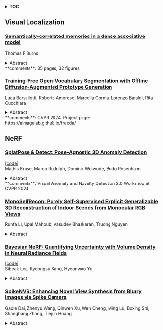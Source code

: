 <details>
  <summary><b>TOC</b></summary>
  <ol>
    <li><a href=#visual-localization>Visual Localization</a></li>
      <ul>
        <li><a href=#Semantically-correlated-memories-in-a-dense-associative-model>Semantically-correlated memories in a dense associative model</a></li>
        <li><a href=#Training-Free-Open-Vocabulary-Segmentation-with-Offline-Diffusion-Augmented-Prototype-Generation>Training-Free Open-Vocabulary Segmentation with Offline Diffusion-Augmented Prototype Generation</a></li>
      </ul>
    </li>
    <li><a href=#nerf>NeRF</a></li>
      <ul>
        <li><a href=#SplatPose-&-Detect:-Pose-Agnostic-3D-Anomaly-Detection>SplatPose & Detect: Pose-Agnostic 3D Anomaly Detection</a></li>
        <li><a href=#MonoSelfRecon:-Purely-Self-Supervised-Explicit-Generalizable-3D-Reconstruction-of-Indoor-Scenes-from-Monocular-RGB-Views>MonoSelfRecon: Purely Self-Supervised Explicit Generalizable 3D Reconstruction of Indoor Scenes from Monocular RGB Views</a></li>
        <li><a href=#Bayesian-NeRF:-Quantifying-Uncertainty-with-Volume-Density-in-Neural-Radiance-Fields>Bayesian NeRF: Quantifying Uncertainty with Volume Density in Neural Radiance Fields</a></li>
        <li><a href=#SpikeNVS:-Enhancing-Novel-View-Synthesis-from-Blurry-Images-via-Spike-Camera>SpikeNVS: Enhancing Novel View Synthesis from Blurry Images via Spike Camera</a></li>
      </ul>
    </li>
  </ol>
</details>

## Visual Localization  

### [Semantically-correlated memories in a dense associative model](http://arxiv.org/abs/2404.07123)  
Thomas F Burns  
<details>  
  <summary>Abstract</summary>  
  <ol>  
    I introduce a novel associative memory model named Correlated Dense Associative Memory (CDAM), which integrates both auto- and hetero-association in a unified framework for continuous-valued memory patterns. Employing an arbitrary graph structure to semantically link memory patterns, CDAM is theoretically and numerically analysed, revealing four distinct dynamical modes: auto-association, narrow hetero-association, wide hetero-association, and neutral quiescence. Drawing inspiration from inhibitory modulation studies, I employ anti-Hebbian learning rules to control the range of hetero-association, extract multi-scale representations of community structures in graphs, and stabilise the recall of temporal sequences. Experimental demonstrations showcase CDAM's efficacy in handling real-world data, replicating a classical neuroscience experiment, performing image retrieval, and simulating arbitrary finite automata.  
  </ol>  
</details>  
**comments**: 35 pages, 32 figures  
  
### [Training-Free Open-Vocabulary Segmentation with Offline Diffusion-Augmented Prototype Generation](http://arxiv.org/abs/2404.06542)  
Luca Barsellotti, Roberto Amoroso, Marcella Cornia, Lorenzo Baraldi, Rita Cucchiara  
<details>  
  <summary>Abstract</summary>  
  <ol>  
    Open-vocabulary semantic segmentation aims at segmenting arbitrary categories expressed in textual form. Previous works have trained over large amounts of image-caption pairs to enforce pixel-level multimodal alignments. However, captions provide global information about the semantics of a given image but lack direct localization of individual concepts. Further, training on large-scale datasets inevitably brings significant computational costs. In this paper, we propose FreeDA, a training-free diffusion-augmented method for open-vocabulary semantic segmentation, which leverages the ability of diffusion models to visually localize generated concepts and local-global similarities to match class-agnostic regions with semantic classes. Our approach involves an offline stage in which textual-visual reference embeddings are collected, starting from a large set of captions and leveraging visual and semantic contexts. At test time, these are queried to support the visual matching process, which is carried out by jointly considering class-agnostic regions and global semantic similarities. Extensive analyses demonstrate that FreeDA achieves state-of-the-art performance on five datasets, surpassing previous methods by more than 7.0 average points in terms of mIoU and without requiring any training.  
  </ol>  
</details>  
**comments**: CVPR 2024. Project page: https://aimagelab.github.io/freeda/  
  
  



## NeRF  

### [SplatPose & Detect: Pose-Agnostic 3D Anomaly Detection](http://arxiv.org/abs/2404.06832)  
[[code](https://github.com/m-kruse98/splatpose)]  
Mathis Kruse, Marco Rudolph, Dominik Woiwode, Bodo Rosenhahn  
<details>  
  <summary>Abstract</summary>  
  <ol>  
    Detecting anomalies in images has become a well-explored problem in both academia and industry. State-of-the-art algorithms are able to detect defects in increasingly difficult settings and data modalities. However, most current methods are not suited to address 3D objects captured from differing poses. While solutions using Neural Radiance Fields (NeRFs) have been proposed, they suffer from excessive computation requirements, which hinder real-world usability. For this reason, we propose the novel 3D Gaussian splatting-based framework SplatPose which, given multi-view images of a 3D object, accurately estimates the pose of unseen views in a differentiable manner, and detects anomalies in them. We achieve state-of-the-art results in both training and inference speed, and detection performance, even when using less training data than competing methods. We thoroughly evaluate our framework using the recently proposed Pose-agnostic Anomaly Detection benchmark and its multi-pose anomaly detection (MAD) data set.  
  </ol>  
</details>  
**comments**: Visual Anomaly and Novelty Detection 2.0 Workshop at CVPR 2024  
  
### [MonoSelfRecon: Purely Self-Supervised Explicit Generalizable 3D Reconstruction of Indoor Scenes from Monocular RGB Views](http://arxiv.org/abs/2404.06753)  
Runfa Li, Upal Mahbub, Vasudev Bhaskaran, Truong Nguyen  
<details>  
  <summary>Abstract</summary>  
  <ol>  
    Current monocular 3D scene reconstruction (3DR) works are either fully-supervised, or not generalizable, or implicit in 3D representation. We propose a novel framework - MonoSelfRecon that for the first time achieves explicit 3D mesh reconstruction for generalizable indoor scenes with monocular RGB views by purely self-supervision on voxel-SDF (signed distance function). MonoSelfRecon follows an Autoencoder-based architecture, decodes voxel-SDF and a generalizable Neural Radiance Field (NeRF), which is used to guide voxel-SDF in self-supervision. We propose novel self-supervised losses, which not only support pure self-supervision, but can be used together with supervised signals to further boost supervised training. Our experiments show that "MonoSelfRecon" trained in pure self-supervision outperforms current best self-supervised indoor depth estimation models and is comparable to 3DR models trained in fully supervision with depth annotations. MonoSelfRecon is not restricted by specific model design, which can be used to any models with voxel-SDF for purely self-supervised manner.  
  </ol>  
</details>  
  
### [Bayesian NeRF: Quantifying Uncertainty with Volume Density in Neural Radiance Fields](http://arxiv.org/abs/2404.06727)  
[[code](https://github.com/lab-of-ai-and-robotics/bayesian_nerf)]  
Sibeak Lee, Kyeongsu Kang, Hyeonwoo Yu  
<details>  
  <summary>Abstract</summary>  
  <ol>  
    We present the Bayesian Neural Radiance Field (NeRF), which explicitly quantifies uncertainty in geometric volume structures without the need for additional networks, making it adept for challenging observations and uncontrolled images. NeRF diverges from traditional geometric methods by offering an enriched scene representation, rendering color and density in 3D space from various viewpoints. However, NeRF encounters limitations in relaxing uncertainties by using geometric structure information, leading to inaccuracies in interpretation under insufficient real-world observations. Recent research efforts aimed at addressing this issue have primarily relied on empirical methods or auxiliary networks. To fundamentally address this issue, we propose a series of formulational extensions to NeRF. By introducing generalized approximations and defining density-related uncertainty, our method seamlessly extends to manage uncertainty not only for RGB but also for depth, without the need for additional networks or empirical assumptions. In experiments we show that our method significantly enhances performance on RGB and depth images in the comprehensive dataset, demonstrating the reliability of the Bayesian NeRF approach to quantifying uncertainty based on the geometric structure.  
  </ol>  
</details>  
  
### [SpikeNVS: Enhancing Novel View Synthesis from Blurry Images via Spike Camera](http://arxiv.org/abs/2404.06710)  
Gaole Dai, Zhenyu Wang, Qinwen Xu, Wen Cheng, Ming Lu, Boxing Shi, Shanghang Zhang, Tiejun Huang  
<details>  
  <summary>Abstract</summary>  
  <ol>  
    One of the most critical factors in achieving sharp Novel View Synthesis (NVS) using neural field methods like Neural Radiance Fields (NeRF) and 3D Gaussian Splatting (3DGS) is the quality of the training images. However, Conventional RGB cameras are susceptible to motion blur. In contrast, neuromorphic cameras like event and spike cameras inherently capture more comprehensive temporal information, which can provide a sharp representation of the scene as additional training data. Recent methods have explored the integration of event cameras to improve the quality of NVS. The event-RGB approaches have some limitations, such as high training costs and the inability to work effectively in the background. Instead, our study introduces a new method that uses the spike camera to overcome these limitations. By considering texture reconstruction from spike streams as ground truth, we design the Texture from Spike (TfS) loss. Since the spike camera relies on temporal integration instead of temporal differentiation used by event cameras, our proposed TfS loss maintains manageable training costs. It handles foreground objects with backgrounds simultaneously. We also provide a real-world dataset captured with our spike-RGB camera system to facilitate future research endeavors. We conduct extensive experiments using synthetic and real-world datasets to demonstrate that our design can enhance novel view synthesis across NeRF and 3DGS. The code and dataset will be made available for public access.  
  </ol>  
</details>  
  
  



